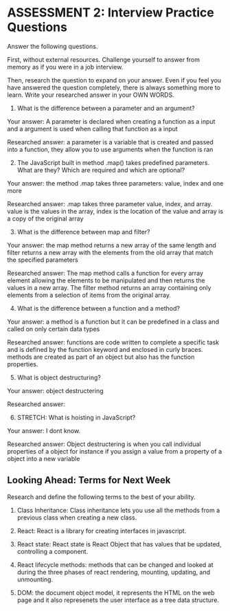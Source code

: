 # ASSESSMENT 2: Interview Practice Questions

Answer the following questions.

First, without external resources. Challenge yourself to answer from memory as if you were in a job interview.

Then, research the question to expand on your answer. Even if you feel you have answered the question completely, there is always something more to learn. Write your researched answer in your OWN WORDS.

1. What is the difference between a parameter and an argument?

  Your answer: A parameter is declared when creating a function as a input and a argument is used when calling that function as a input 

  Researched answer: a parameter is a variable that is created and passed into a function, they allow you to use arguments when the function is ran



2. The JavaScript built in method .map() takes predefined parameters. What are they? Which are required and which are optional?

  Your answer: the method .map takes three parameters: value, index and one more

  Researched answer: .map takes three parameter value, index, and array. value is the values in the array, index is the location of the value and array is a copy of the original array



3. What is the difference between map and filter?

  Your answer: the map method returns a new array of the same length and filter returns a new array with the elements from the old array that match the specified parameters

  Researched answer: The map method calls a function for every array element allowing the elements to be manipulated and then returns the values in a new array. The filter method returns an array containing only elements from a selection of items from the original array.



4. What is the difference between a function and a method?

  Your answer: a method is a function but it can be predefined in a class and called on only certain data types

  Researched answer: functions are code written to complete a specific task and is defined by the function keyword and enclosed in curly braces. methods are created as part of an object but also has the function properties. 



5. What is object destructuring?

  Your answer: object destructering 

  Researched answer:



6. STRETCH: What is hoisting in JavaScript?

  Your answer: I dont know.

  Researched answer: Object destructering is when you call individual properties of a object for instance if you assign a value from a property of a object into a new variable 



## Looking Ahead: Terms for Next Week

Research and define the following terms to the best of your ability.

1. Class Inheritance: Class inheritance lets you use all the methods from a previous class when creating a new class. 

2. React: React is a library for creating interfaces in javascript.

3. React state: React state is React Object that has values that be updated, controlling a component. 

4. React lifecycle methods: methods that can be changed and looked at during the three phases of react rendering, mounting, updating, and unmounting. 

5. DOM: the document object model, it represents the HTML on the web page and it also represenets the user interface as a tree data structure.
